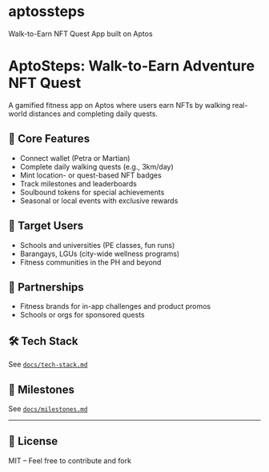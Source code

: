 # aptossteps
Walk-to-Earn NFT Quest App built on Aptos


# AptoSteps: Walk-to-Earn Adventure NFT Quest

A gamified fitness app on Aptos where users earn NFTs by walking real-world distances and completing daily quests.

## 🚀 Core Features
- Connect wallet (Petra or Martian)
- Complete daily walking quests (e.g., 3km/day)
- Mint location- or quest-based NFT badges
- Track milestones and leaderboards
- Soulbound tokens for special achievements
- Seasonal or local events with exclusive rewards

## 📍 Target Users
- Schools and universities (PE classes, fun runs)
- Barangays, LGUs (city-wide wellness programs)
- Fitness communities in the PH and beyond

## 🤝 Partnerships
- Fitness brands for in-app challenges and product promos
- Schools or orgs for sponsored quests

## 🛠️ Tech Stack
See [`docs/tech-stack.md`](docs/tech-stack.md)

## 🧩 Milestones
See [`docs/milestones.md`](docs/milestones.md)

---

## 📄 License
MIT – Feel free to contribute and fork
